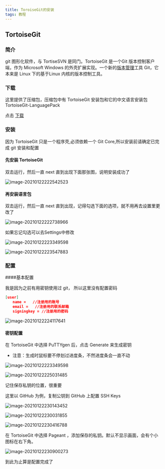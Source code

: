 ```yaml
---
title: ToroiseGit的安装
tags: 教程
---
```


## TortoiseGit



### 简介

git 图形化软件，与 TortiseSVN 是同门。TortoiseGit 是一个Git 版本控制客户端，作为 Microsoft Windows 的外壳扩展实现。一个新的[版本管理](https://baike.sogou.com/lemma/ShowInnerLink.htm?lemmaId=54528924&ss_c=ssc.citiao.link)工具 Git，它本来是 Linux 下的基于Linux 内核的版本控制工具。



### 下载

这里提供了压缩包，压缩包中有 TortoiseGit 安装包和它的中文语言安装包 TortoiseGit-LanguagePack

点击 [下载](https://spvian.lanzous.com/iucnnkphloh)



### 安装

因为 TortoiseGit 只是一个程序壳,必须依赖一个 Git Core,所以安装前请确定已完成 git 安装和配置

#### 先安装 TortoiseGit

双击运行，然后一直 next 直到出现下面那张图，说明安装成功了

![image-20210122222542523](https://i.loli.net/2021/01/22/SQFdqbo6957RDmN.png)



#### 再安装语言包

双击运行，然后一直 next 直到出现，记得勾选下面的选项，就不用再去设置里更改了

![image-20210122222738966](https://i.loli.net/2021/01/22/CMA1nlQwOgtszj5.png)

如果忘记勾选可以去Settings中修改

![image-20210122223349598](https://i.loli.net/2021/01/22/DiLSZBC67pIMw9G.png)

![image-20210122223547883](C:\Users\97797\AppData\Roaming\Typora\typora-user-images\image-20210122223547883.png)

### 配置



####基本配置

我是因为之前有用密钥使用过 git， 所以这里没有配置密码 

```json
[user]
　　name =   //注册用的账号
　　email = 	//注册用的联系邮箱
　　signingkey = //注册用的密码
```

![image-20210122224117641](https://i.loli.net/2021/01/22/iznrST4JqPCwmav.png)



#### 密钥配置

在 TortoiseGit 中选择 PuTTYgen 后，点击 Generate 来生成密钥

- 注意：生成时鼠标要不停划过进度条，不然进度条会一直不动

![image-20210122223349598](https://i.loli.net/2021/01/22/DiLSZBC67pIMw9G.png)

![image-20210122225031485](https://i.loli.net/2021/01/22/8jliwRK7hxsQDUE.png)



记住保存私钥的位置，很重要

这里以 GitHub 为例，复制公钥到 GitHub 上配置 SSH Keys

![image-20210122230143452](https://i.loli.net/2021/01/22/kivU65bVpnDBAft.png)

![image-20210122230031855](https://i.loli.net/2021/01/22/lacwxyChzvX6nro.png)

![image-20210122230416788](https://i.loli.net/2021/01/22/Gs2DqgjYHpFZv7R.png)



在 TortoiseGit 中选择 Pageant ，添加保存的私钥。默认不显示画面，会有个小图标在右下角。

![image-20210122230900273](https://i.loli.net/2021/01/22/zH5Rx1jtge3odm7.png)

到此为止算是配置完成了
